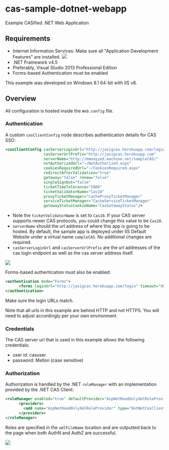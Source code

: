 cas-sample-dotnet-webapp
========================

Example CASified .NET Web Application

## Requirements

* Internet Information Services: Make sure all "Application Development Features" are installed.
![](http://i.imgur.com/5ek9gdQ.png)
* .NET Framework v4.5
* Preferably, Visual Studio 2013 Professional Edition
* Forms-based Authentication must be enabled

This example was developed on Windows 8.1 64-bit with IIS v8.

## Overview 
All configuration is hosted inside the `Web.config` file. 

### Authentication
A custom `casClientConfig` node describes authentication details for CAS SSO:

```xml
<casClientConfig casServerLoginUrl="http://jasigcas.herokuapp.com/login"
                 casServerUrlPrefix="http://jasigcas.herokuapp.com"
                 serverName="http://mmoayyed.machine.net/sampleCAS/"
                 notAuthorizedUrl="~/NotAuthorized.aspx"
                 cookiesRequiredUrl="~/CookiesRequired.aspx"
                 redirectAfterValidation="true"
                 gateway="false" renew="false"
                 singleSignOut="false"
                 ticketTimeTolerance="5000"
                 ticketValidatorName="Cas10"
                 proxyTicketManager="CacheProxyTicketManager"
                 serviceTicketManager="CacheServiceTicketManager"
                 gatewayStatusCookieName="CasGatewayStatus"/>
```

* Note the `ticketValidatorName` is set to `Cas10`. If your CAS server supports newer CAS protocols, you could change this value to be `Cas20`.
* `serverName` should the url address of where this app is going to be hosted. By default, the sample app is deployed under IIS Default Website under a virtual name `sampleCAS`. No additional changes are required.
* `casServerLoginUrl` and `casServerUrlPrefix` are the url addresses of the cas login endpoint as well as the cas server address itself.

![](http://i.imgur.com/G77r0xh.png)

Forms-based authentication must also be enabled:

```xml
<authentication mode="Forms">
      <forms loginUrl="http://jasigcas.herokuapp.com/login" timeout="90" defaultUrl="~/Default.aspx" cookieless="UseCookies" slidingExpiration="true"/>
</authentication>
```

Make sure the login URLs match.

Note that all urls in this example are behind HTTP and not HTTPS. You will need to adjust accordingly per your own environment.

### Credentials
The CAS server url that is used in this example allows the following credentials:

* user id: casuser
* password: Mellon (case sensitive)


### Authorization
Authorization is handled by the .NET `roleManager` with an implementation provided by the .NET CAS Client:

```xml
<roleManager enabled="true" defaultProvider="AspNetReadOnlyXmlRoleProvider">
      <providers>
        <add name="AspNetReadOnlyXmlRoleProvider" type="DotNetCasClient.Security.ReadOnlyXmlRoleProvider" xmlFileName="~/App_Data/UserRoles.xml"/>
      </providers>
</roleManager>
```

Roles are specified in the `xmlFileName` location and are outputted back to the page when both AuthN and AuthZ are successful.

![](http://i.imgur.com/ImSwfCt.png)

